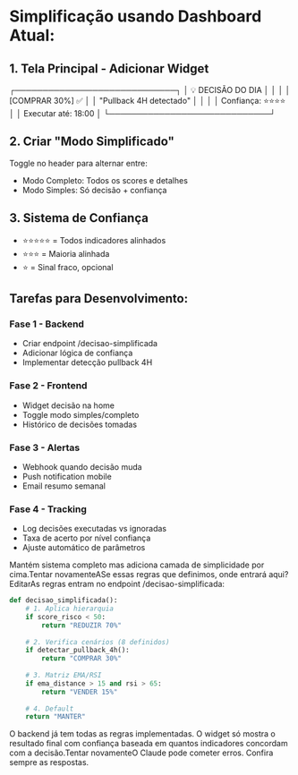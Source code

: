 # Simplificação usando Dashboard Atual:

## 1. Tela Principal - Adicionar Widget
┌─────────────────────────────┐
│ 💡 DECISÃO DO DIA          │
│                             │
│ [COMPRAR 30%] ✅           │
│ "Pullback 4H detectado"     │
│                             │
│ Confiança: ⭐⭐⭐⭐         │
│ Executar até: 18:00         │
└─────────────────────────────┘

## 2. Criar "Modo Simplificado"
Toggle no header para alternar entre:

- Modo Completo: Todos os scores e detalhes
- Modo Simples: Só decisão + confiança

## 3. Sistema de Confiança

- ⭐⭐⭐⭐⭐ = Todos indicadores alinhados
- ⭐⭐⭐ = Maioria alinhada
- ⭐ = Sinal fraco, opcional

## Tarefas para Desenvolvimento:

### Fase 1 - Backend

- Criar endpoint /decisao-simplificada
- Adicionar lógica de confiança
- Implementar detecção pullback 4H

### Fase 2 - Frontend

- Widget decisão na home
- Toggle modo simples/completo
- Histórico de decisões tomadas

### Fase 3 - Alertas

- Webhook quando decisão muda
- Push notification mobile
- Email resumo semanal

### Fase 4 - Tracking

- Log decisões executadas vs ignoradas
- Taxa de acerto por nível confiança
- Ajuste automático de parâmetros

Mantém sistema completo mas adiciona camada de simplicidade por cima.Tentar novamenteASe essas regras que definimos, onde entrará aqui?EditarAs regras entram no endpoint /decisao-simplificada:

```python
def decisao_simplificada():
    # 1. Aplica hierarquia
    if score_risco < 50:
        return "REDUZIR 70%"
    
    # 2. Verifica cenários (8 definidos)
    if detectar_pullback_4h():
        return "COMPRAR 30%"
    
    # 3. Matriz EMA/RSI
    if ema_distance > 15 and rsi > 65:
        return "VENDER 15%"
    
    # 4. Default
    return "MANTER"
```

O backend já tem todas as regras implementadas. O widget só mostra o resultado final com confiança baseada em quantos indicadores concordam com a decisão.Tentar novamenteO Claude pode cometer erros. Confira sempre as respostas.